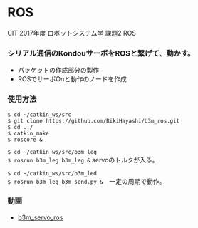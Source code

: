 # ROS
CIT 2017年度 ロボットシステム学 課題2 ROS

### シリアル通信のKondouサーボをROSと繋げて、動かす。
* パッケットの作成部分の製作
* ROSでサーボOnと動作のノードを作成

### 使用方法
 `$ cd ~/catkin_ws/src`   
 `$ git clone https://github.com/RikiHayashi/b3m_ros.git`  
 `$ cd ../`   
 `$ catkin_make`   
 `$ roscore &`   

 `$ cd ~/catkin_ws/src/b3m_leg`   
 `$ rosrun b3m_leg b3m_leg &` servoのトルクが入る。

 `$ cd ~/catkin_ws/src/b3m_led`    
 `$ rosrun b3m_leg b3m_send.py &`　一定の周期で動作。

### 動画
* [b3m_servo_ros](https://youtu.be/RlHcSc8ZGGo)

